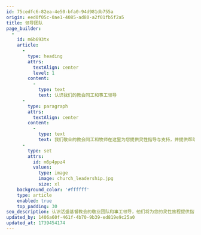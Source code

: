 ```yaml
---
id: 75cedfc6-82ea-4e50-bfa0-94d981db755a
origin: eed0f05c-0ae1-4085-ad80-a2f01fb5f2a5
title: 领导团队
page_builder:
  -
    id: m6b693tx
    article:
      -
        type: heading
        attrs:
          textAlign: center
          level: 1
        content:
          -
            type: text
            text: 认识我们的教会同工和事工领导
      -
        type: paragraph
        attrs:
          textAlign: center
        content:
          -
            type: text
            text: 我们敬业的教会同工和牧师在这里为您提供灵性指导与支持，并提供帮助您信仰旅程的资源。
      -
        type: set
        attrs:
          id: m6p4ppz4
          values:
            type: image
            image: church_leadership.jpg
            size: xl
    background_color: '#ffffff'
    type: article
    enabled: true
    top_padding: 30
seo_description: 认识活盛基督教会的敬业团队和事工领导，他们将为您的灵性旅程提供指导与支持。
updated_by: 1406a60f-461f-4b70-9b39-ed819e9c25a0
updated_at: 1739454174
---
```

